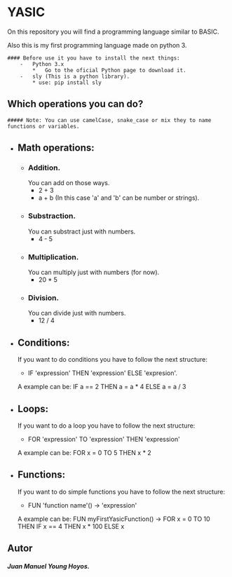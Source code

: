 # YASIC
On this repository you will find a programming language similar to BASIC.

Also this is my first programming language made on python 3.

    #### Before use it you have to install the next things:
        -   Python 3.x
            *   Go to the oficial Python page to download it.
        -   sly (This is a python library).
            * use: pip install sly


## Which operations you can do?

    ##### Note: You can use camelCase, snake_case or mix they to name functions or variables.

* ## Math operations:
    * ### Addition.
        You can add on those ways.
        * 2 + 3
        * a + b (In this case 'a' and 'b' can be number or strings).
    *   ### Substraction.
        You can substract just with numbers.
        *   4 - 5
    *   ### Multiplication.
        You can multiply just with numbers (for now).
        * 20 * 5
    *   ### Division.
        You can divide just with numbers.
        *   12 / 4
*   ## Conditions:
    If you want to do conditions you have to follow the next structure:
    *   IF 'expression' THEN 'expression' ELSE 'expresion'.

    A example can be:
    IF a == 2 THEN a = a * 4 ELSE a = a / 3

*   ## Loops:
    If you want to do a loop you have to follow the next structure:
    * FOR 'expression' TO 'expression' THEN 'expression'

    A example can be:
    FOR x = 0 TO 5 THEN x * 2

*   ## Functions:
    If you want to do simple functions you have to follow the next structure:
    *   FUN 'function name'() -> 'expression'
    
    A example can be:
    FUN myFirstYasicFunction() -> FOR x = 0 TO 10 THEN IF x == 4 THEN x * 100 ELSE x

## Autor 
##### Juan Manuel Young Hoyos.